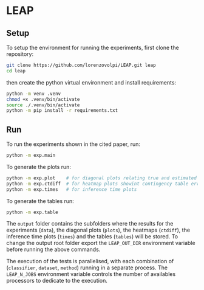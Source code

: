 # LEAP

## Setup

To setup the environment for running the experiments, first clone the repository:

```bash
git clone https://github.com/lorenzovolpi/LEAP.git leap
cd leap
```

then create the python virtual environment and install requirements:

```bash
python -m venv .venv
chmod +x .venv/bin/activate
source ./.venv/bin/activate
python -m pip install -r requirements.txt
```

## Run

To run the experiments shown in the cited paper, run:

```bash
python -m exp.main
```

To generate the plots run:

```bash
python -m exp.plot    # for diagonal plots relating true and estimated accuracy
python -m exp.ctdiff  # for heatmap plots showint contingency table errors
python -m exp.times   # for inference time plots
```

To generate the tables run:

```bash
python -m exp.table
```

The `output` folder contains the subfolders where the results for the experiments 
(`data`), the diagonal plots (`plots`), the heatmaps (`ctdiff`), the inference time 
plots (`times`) and the tables (`tables`) will be stored.
To change the output root folder export the `LEAP_OUT_DIR` environment variable 
before running the above commands.

The execution of the tests is parallelised, with each combination of (`classifier`, `dataset`, `method`)
running in a separate process. The `LEAP_N_JOBS` environment variable controls the number
of availables processors to dedicate to the execution.
